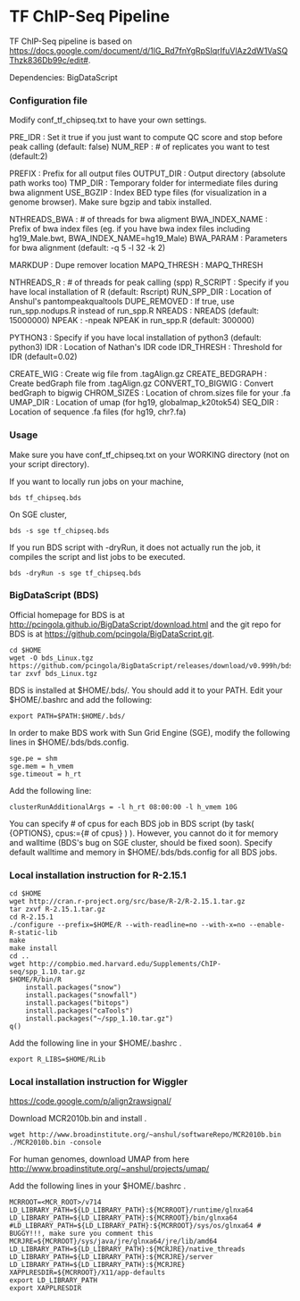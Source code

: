 TF ChIP-Seq Pipeline
===

TF ChIP-Seq pipeline is based on https://docs.google.com/document/d/1lG_Rd7fnYgRpSIqrIfuVlAz2dW1VaSQThzk836Db99c/edit#.

Dependencies: BigDataScript


### Configuration file

Modify conf_tf_chipseq.txt to have your own settings.

PRE_IDR 			: Set it true if you just want to compute QC score and stop before peak calling (default: false)
NUM_REP				: # of replicates you want to test (default:2)

PREFIX 				: Prefix for all output files
OUTPUT_DIR 			: Output directory (absolute path works too)
TMP_DIR 			: Temporary folder for intermediate files during bwa alignment
USE_BGZIP			: Index BED type files (for visualization in a genome browser). Make sure bgzip and tabix installed.

NTHREADS_BWA 		: # of threads for bwa aligment
BWA_INDEX_NAME		: Prefix of bwa index files (eg. if you have bwa index files including hg19_Male.bwt, BWA_INDEX_NAME=hg19_Male)
BWA_PARAM			: Parameters for bwa alignment (default: -q 5 -l 32 -k 2)

MARKDUP 			: Dupe remover location
MAPQ_THRESH			: MAPQ_THRESH

NTHREADS_R			: # of threads for peak calling (spp)
R_SCRIPT			: Specify if you have local installation of R (default: Rscript)
RUN_SPP_DIR 		: Location of Anshul's pantompeakqualtools
DUPE_REMOVED		: If true, use run_spp.nodups.R instead of run_spp.R
NREADS 				: NREADS (default: 15000000)
NPEAK 				: -npeak NPEAK in run_spp.R (default: 300000)

PYTHON3 			: Specify if you have local installation of python3 (default: python3)
IDR 				: Location of Nathan's IDR code
IDR_THRESH	 		: Threshold for IDR (default=0.02)

CREATE_WIG  		: Create wig file from .tagAlign.gz
CREATE_BEDGRAPH 	: Create bedGraph file from .tagAlign.gz
CONVERT_TO_BIGWIG 	: Convert bedGraph to bigwig
CHROM_SIZES 		: Location of chrom.sizes file for your .fa
UMAP_DIR 			: Location of umap (for hg19, globalmap_k20tok54)
SEQ_DIR 			: Location of sequence .fa files (for hg19, chr?.fa)


### Usage 

Make sure you have conf_tf_chipseq.txt on your WORKING directory (not on your script directory).

If you want to locally run jobs on your machine,

```
bds tf_chipseq.bds
```

On SGE cluster, 
```
bds -s sge tf_chipseq.bds 
```

If you run BDS script with -dryRun, it does not actually run the job, it compiles the script and list jobs to be executed.

```
bds -dryRun -s sge tf_chipseq.bds 
```



### BigDataScript (BDS)

Official homepage for BDS is at <a href="http://pcingola.github.io/BigDataScript/download.html">http://pcingola.github.io/BigDataScript/download.html</a> and the git repo for BDS is at <a href="https://github.com/pcingola/BigDataScript.git">https://github.com/pcingola/BigDataScript.git</a>.

```
cd $HOME
wget -O bds_Linux.tgz https://github.com/pcingola/BigDataScript/releases/download/v0.999h/bds_Linux.tgz
tar zxvf bds_Linux.tgz
```

BDS is installed at $HOME/.bds/. You should add it to your PATH. Edit your $HOME/.bashrc and add the following:
```
export PATH=$PATH:$HOME/.bds/
```
In order to make BDS work with Sun Grid Engine (SGE), modify the following lines in $HOME/.bds/bds.config.
```
sge.pe = shm
sge.mem = h_vmem
sge.timeout = h_rt
```
Add the following line:
```
clusterRunAdditionalArgs = -l h_rt 08:00:00 -l h_vmem 10G
```
You can specify # of cpus for each BDS job in BDS script (by task( {OPTIONS}, cpus:={# of cpus} ) ). However, you cannot do it for memory and walltime (BDS's bug on SGE cluster, should be fixed soon). Specify default walltime and memory in $HOME/.bds/bds.config for all BDS jobs.


### Local installation instruction for R-2.15.1

```
cd $HOME
wget http://cran.r-project.org/src/base/R-2/R-2.15.1.tar.gz
tar zxvf R-2.15.1.tar.gz
cd R-2.15.1
./configure --prefix=$HOME/R --with-readline=no --with-x=no --enable-R-static-lib
make
make install
cd ..
wget http://compbio.med.harvard.edu/Supplements/ChIP-seq/spp_1.10.tar.gz
$HOME/R/bin/R
	install.packages("snow")
	install.packages("snowfall")
	install.packages("bitops")
	install.packages("caTools")
	install.packages("~/spp_1.10.tar.gz")
q()
```
Add the following line in your $HOME/.bashrc .
```
export R_LIBS=$HOME/RLib
```


### Local installation instruction for Wiggler

<a href="https://code.google.com/p/align2rawsignal/">https://code.google.com/p/align2rawsignal/</a>

Download MCR2010b.bin and install .

```
wget http://www.broadinstitute.org/~anshul/softwareRepo/MCR2010b.bin
./MCR2010b.bin -console

```
For human genomes, download UMAP from here <a href="http://www.broadinstitute.org/~anshul/projects/umap/">http://www.broadinstitute.org/~anshul/projects/umap/</a>

Add the following lines in your $HOME/.bashrc .

```
MCRROOT=<MCR_ROOT>/v714
LD_LIBRARY_PATH=${LD_LIBRARY_PATH}:${MCRROOT}/runtime/glnxa64
LD_LIBRARY_PATH=${LD_LIBRARY_PATH}:${MCRROOT}/bin/glnxa64
#LD_LIBRARY_PATH=${LD_LIBRARY_PATH}:${MCRROOT}/sys/os/glnxa64 # BUGGY!!!, make sure you comment this
MCRJRE=${MCRROOT}/sys/java/jre/glnxa64/jre/lib/amd64
LD_LIBRARY_PATH=${LD_LIBRARY_PATH}:${MCRJRE}/native_threads
LD_LIBRARY_PATH=${LD_LIBRARY_PATH}:${MCRJRE}/server
LD_LIBRARY_PATH=${LD_LIBRARY_PATH}:${MCRJRE}
XAPPLRESDIR=${MCRROOT}/X11/app-defaults
export LD_LIBRARY_PATH
export XAPPLRESDIR

```